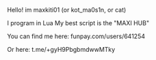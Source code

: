 Hello!
im maxkiti01 (or kot_ma0s1n, or cat)

I program in Lua
My best script is the "MAXI HUB"


You can find me here:
funpay.com/users/641254

Or here:
t.me/+gyH9PbgbmdwwMTky
